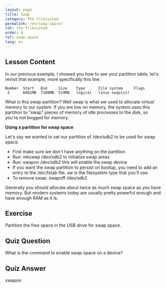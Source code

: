 ```yaml
---
layout: page
title: Swap
category: The Filesystem
permalink: /en/swap-space/
cat: the-filesystem
order: 8
ref: swap-space
lang: en
---
```


## Lesson Content

In our previous example, I showed you how to see your partition table, let's revisit that example, more specifically this line:

```
Number  Start   End     Size    Type      File system     Flags
 5      6861MB  7380MB  519MB   logical   linux-swap(v1)
```

What is this swap partition? Well swap is what we used to allocate virtual memory to our system. If you are low on memory, the system uses this partition to "swap" pieces of memory of idle processes to the disk, so you're not bogged for memory.

**Using a partition for swap space**

Let's say we wanted to set our partition of /dev/sdb2 to be used for swap space. 

* First make sure we don't have anything on the partition
* Run: mkswap /dev/sdb2 to initialize swap areas
* Run: swapon /dev/sdb2 this will enable the swap device
* If you want the swap partition to persist on bootup, you need to add an entry to the /etc/fstab file. sw is the filesystem type that you'll use.
* To remove swap: swapoff /dev/sdb2

Generally you should allocate about twice as much swap space as you have memory. But modern systems today are usually pretty powerful enough and have enough RAM as it is.

## Exercise

Partition the free space in the USB drive for swap space.

## Quiz Question

What is the command to enable swap space on a device? 

## Quiz Answer

swapon
